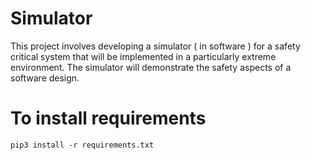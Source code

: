 # Simulator
This project involves developing a simulator ( in software ) for a safety critical
system that will be implemented in a particularly extreme
environment. The simulator will demonstrate the safety aspects of a software
design.

# To install requirements
```
pip3 install -r requirements.txt
```
